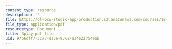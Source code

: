 ```yaml
---
content_type: resource
description: ''
file: https://ol-ocw-studio-app-production.s3.amazonaws.com/courses/18-01sc-single-variable-calculus-fall-2010/9756dff73c77da369362a34e22754eab_hjZhPczMkL4.pdf
file_type: application/pdf
resourcetype: Document
title: 3play pdf file
uid: 9756dff7-3c77-da36-9362-a34e22754eab
---
```

